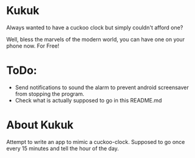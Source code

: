 # Kukuk

Always wanted to have a cuckoo clock but simply couldn't afford one?

Well, bless the marvels of the modern world, you can have one on your phone now. For Free!


# ToDo:
- Send notifications to sound the alarm to prevent android screensaver from stopping the program.
- Check what is actually supposed to go in this README.md


# About Kukuk
Attempt to write an app to mimic a cuckoo-clock.
Supposed to go once every 15 minutes and tell the hour of the day.

